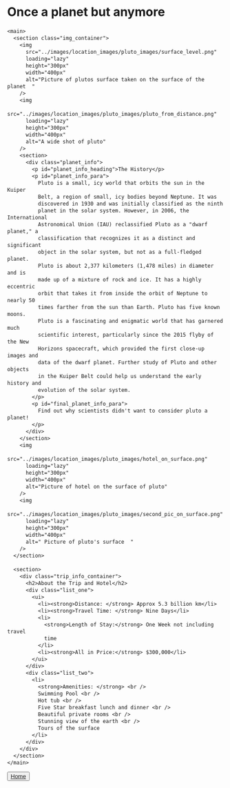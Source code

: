   <!--layout: page
title: "Locations"
permalink: [/URL-PATH](https://evanm07.github.io/The_Space_Station/locations/pluto)
title:false
-->
  <link rel="stylesheet" type="text/css" href="../css/style.scss" />
  <link rel="stylesheet" type="text/css" href="../css/location.css" />

  <body>
    <h1>Once a planet but anymore</h1>

    <main>
      <section class="img_container">
        <img
          src="../images/location_images/pluto_images/surface_level.png"
          loading="lazy"
          height="300px"
          width="400px"
          alt="Picture of plutos surface taken on the surface of the planet  "
        />
        <img
          src="../images/location_images/pluto_images/pluto_from_distance.png"
          loading="lazy"
          height="300px"
          width="400px"
          alt="A wide shot of pluto"
        />
        <section>
          <div class="planet_info">
            <p id="planet_info_heading">The History</p>
            <p id="planet_info_para">
              Pluto is a small, icy world that orbits the sun in the Kuiper
              Belt, a region of small, icy bodies beyond Neptune. It was
              discovered in 1930 and was initially classified as the ninth
              planet in the solar system. However, in 2006, the International
              Astronomical Union (IAU) reclassified Pluto as a "dwarf planet," a
              classification that recognizes it as a distinct and significant
              object in the solar system, but not as a full-fledged planet.
              Pluto is about 2,377 kilometers (1,478 miles) in diameter and is
              made up of a mixture of rock and ice. It has a highly eccentric
              orbit that takes it from inside the orbit of Neptune to nearly 50
              times farther from the sun than Earth. Pluto has five known moons.
              Pluto is a fascinating and enigmatic world that has garnered much
              scientific interest, particularly since the 2015 flyby of the New
              Horizons spacecraft, which provided the first close-up images and
              data of the dwarf planet. Further study of Pluto and other objects
              in the Kuiper Belt could help us understand the early history and
              evolution of the solar system.
            </p>
            <p id="final_planet_info_para">
              Find out why scientists didn't want to consider pluto a planet!
            </p>
          </div>
        </section>
        <img
          src="../images/location_images/pluto_images/hotel_on_surface.png"
          loading="lazy"
          height="300px"
          width="400px"
          alt="Picture of hotel on the surface of pluto"
        />
        <img
          src="../images/location_images/pluto_images/second_pic_on_surface.png"
          loading="lazy"
          height="300px"
          width="400px"
          alt=" Picture of pluto's surface  "
        />
      </section>

      <section>
        <div class="trip_info_container">
          <h2>About the Trip and Hotel</h2>
          <div class="list_one">
            <ui>
              <li><strong>Distance: </strong> Approx 5.3 billion km</li>
              <li><strong>Travel Time: </strong> Nine Days</li>
              <li>
                <strong>Length of Stay:</strong> One Week not including travel
                time
              </li>
              <li><strong>All in Price:</strong> $300,000</li>
            </ui>
          </div>
          <div class="list_two">
            <li>
              <strong>Amenities: </strong> <br />
              Swimming Pool <br />
              Hot tub <br />
              Five Star breakfast lunch and dinner <br />
              Beautiful private rooms <br />
              Stunning view of the earth <br />
              Tours of the surface
            </li>
          </div>
        </div>
      </section>
    </main>
    
  <button id="home_btn">
    <a href="https://evanm07.github.io/The_Space_Station/"> 
    Home </a> 
  </button>

  </body>

  <!--</body>-->
